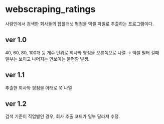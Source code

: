 # webscraping_ratings

사람인에서 검색한 회사들의 잡플래닛 평점을 엑셀 파일로 추출하는 프로그램이다.

## ver 1.0

40, 60, 80, 100개 등 개수 단위로 회사와 평점을 오른쪽으로 나열
→ 엑셀 필터 걸때 일부는 보이고 나머지는 안보이는 불편함 발생.

## ver 1.1

추출한 회사와 평점을 아래로 쭉 나열

## ver 1.2

검색 기준이 직업별인 경우, 회사 추출 코드가 일부 달라져 수정.

